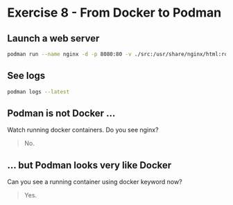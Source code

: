 
# Exercise 8 - From Docker to Podman

## Launch a web server

```sh
podman run --name nginx -d -p 8080:80 -v ./src:/usr/share/nginx/html:ro docker.io/nginx
```

## See logs

```sh
podman logs --latest
```

## Podman is not Docker ...

Watch running docker containers. Do you see nginx?
> No.

## ... but Podman looks very like Docker

Can you see a running container using docker keyword now?
> Yes.
